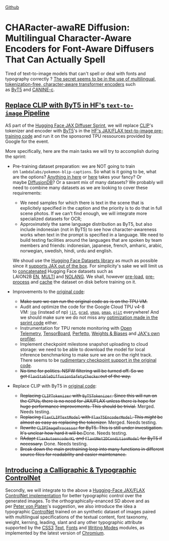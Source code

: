 [Github](https://github.com/freth251/charred)

# CHARacter-awaRE Diffusion: Multilingual Character-Aware Encoders for Font-Aware Diffusers That Can Actually Spell

Tired of text-to-image models that can't spell or deal with fonts and typography correctly ? [The secret seems to be in the use of multilingual, tokenization-free, character-aware transformer encoders](https://arxiv.org/abs/2212.10562) such as [ByT5](https://arxiv.org/abs/2105.13626) and [CANINE-c](https://arxiv.org/abs/2103.06874).

## [Replace CLIP with ByT5 in HF's `text-to-image` Pipeline](https://github.com/freth251/charred#replace-clip-with-byt5-in-hfs-text-to-image-pipeline)

AS part of the [Hugging Face JAX Diffuser Sprint](https://github.com/huggingface/community-events/tree/main/jax-controlnet-sprint), we will replace [CLIP](https://arxiv.org/abs/2103.00020)'s tokenizer and encoder with [ByT5](https://arxiv.org/abs/2105.13626)'s in the [HF's JAX/FLAX text-to-image pre-training code](https://github.com/huggingface/diffusers/blob/main/examples/text_to_image/train_text_to_image_flax.py) and run it on the sponsored TPU ressources provided by Google for the event.

More specifically, here are the main tasks we will try to accomplish during the sprint:

- Pre-training dataset preparation: we are NOT going to train on `lambdalabs/pokemon-blip-captions`. So what is it going to be, what are the options? [Anything in here](https://analyticsindiamag.com/top-used-datasets-for-text-to-image-synthesis-models/) or [here](https://github.com/Yutong-Zhou-cv/Awesome-Text-to-Image#head3) takes your fancy? Or maybe [DiffusionDB](https://poloclub.github.io/diffusiondb/)? Or a savant mix of many datasets? We probably will need to combine many datasets as we are looking to cover these requirements:
    
    - We need samples for which there is text in the scene that is explicitely specified in the caption and the priority is to do that in full scene photos. If we can't find enough, we will integrate more specialized datasets for OCR;
    - Approximately the same language distribution as ByT5, but also include indonesian (not in ByT5) to see how character-awareness works when text in the prompt is specified in a language. We need to build testing facilities around the languages that are spoken by team members and friends: indonesian, japanese, french, amharic, arabic, norwegian, swedish, hindi, urdu and english.
    
    We shoud use the [Hugging Face Datasets library](https://huggingface.co/docs/datasets) as much as possible since it [supports JAX out of the box](https://huggingface.co/docs/datasets/en/use_with_jax). For simplicity's sake we will limit us to [concatenated](https://huggingface.co/docs/datasets/en/process#concatenate) Hugging Face datasets such as LAION2B [EN](https://huggingface.co/datasets/laion/laion2B-en), [MULTI](https://huggingface.co/datasets/laion/laion2B-multi) and [NOLANG](https://huggingface.co/datasets/laion/laion1B-nolang). We shall, however [pre-load](https://huggingface.co/docs/datasets/en/loading), [pre-process](https://huggingface.co/docs/datasets/en/loading) and [cache](https://huggingface.co/docs/datasets/en/cache) the dataset on disk before training on it.
    
- Improvements to the [original code](https://github.com/huggingface/diffusers/blob/main/examples/text_to_image/train_text_to_image_flax.py):
    
    - ~~Make sure we can run the original code as-is on the TPU VM.~~
    - Audit and optimize the code for the Google Cloud TPU v4-8 VM: [`jnp`](https://jax.readthedocs.io/en/latest/jax.numpy.html) (instead of np) [`jit`](https://jax.readthedocs.io/en/latest/_autosummary/jax.jit.html), [`grad`](https://jax.readthedocs.io/en/latest/_autosummary/jax.grad.html), [`vmap`](https://jax.readthedocs.io/en/latest/_autosummary/jax.vmap.html), [`pmap`](https://jax.readthedocs.io/en/latest/_autosummary/jax.pmap.html), [`pjit`](https://jax.readthedocs.io/en/latest/jax.experimental.pjit.html) everywhere! And we should make sure we do not miss any [optimization made in the sprint code](https://github.com/huggingface/community-events/blob/main/jax-controlnet-sprint/training_scripts/train_controlnet_flax.py) either.
    - Instrumentation for TPU remote monitoring with [Open Telemetry](https://opentelemetry.io/docs/instrumentation/python/), [TensorBoard](https://www.tensorflow.org/tensorboard/), [Perfetto](https://perfetto.dev/), [Weights & Biases](https://wandb.ai/) and [JAX's own profiler](https://jax.readthedocs.io/en/latest/profiling.html).
    - Implement checkpoint milestone snapshot uploading to cloud storage: we need to be able to download the model for local inference benchmarking to make sure we are on the right track. There seems to be [rudimentary checkpoint support in the original code](https://huggingface.co/docs/diffusers/training/text2image#save-and-load-checkpoints).
    - ~~No time for politics. NSFW filtering will be turned off. So we get `FlaxStableDiffusionSafetyChecker`out of the way.~~
- Replace CLIP with ByT5 in [original code](https://github.com/huggingface/diffusers/blob/main/examples/text_to_image/train_text_to_image_flax.py):
    
    - ~~Replacing `CLIPTokenizer` with `ByT5Tokenizer`. Since this will run on the CPUs, there is no need for JAX/FLAX unless there is hope for huge performance improvements. This should be trivial.~~ Merged. Needs testing.
    - ~~Replacing `FlaxCLIPTextModel` with `FlaxT5EncoderModel`. This _might_ be almost as easy as replacing the tokenizer.~~ Merged. Needs testing.
    - ~~Rewrite `CLIPImageProcessor` for ByT5. This is still under investigation. It's unclear how hard it will be.~~Done. Needs testing.
    - ~~RAdapt `FlaxAutoencoderKL` and `FlaxUNet2DConditionModel` for ByT5 if necessary.~~ Done. Needs testing.
    - ~~Break down the main pretraining loop into many functions in different source files for readability and easier maintenance.~~

## [Introducing a Calligraphic & Typographic ControlNet](https://github.com/freth251/charred#introducing-a-calligraphic--typographic-controlnet)

Secondly, we will integrate to the above a [Hugging-Face JAX/FLAX ControlNet implementation](https://github.com/huggingface/diffusers/tree/main/examples/controlnet) for better typographic control over the generated images. To the orthographically-enanced SD above and as per [Peter von Platen](https://github.com/patrickvonplaten)'s suggestion, we also introduce the idea a typographic [ControlNet](https://arxiv.org/abs/2302.05543) trained on an synthetic dataset of images paired with multilingual specifications of the textual content, font taxonomy, weight, kerning, leading, slant and any other typographic attribute supported by the [CSS3](https://www.w3.org/Style/CSS/) [Text](https://www.w3.org/TR/css-text-3/), [Fonts](https://www.w3.org/TR/css-fonts-3) and [Writing Modes](https://www.w3.org/TR/css-writing-modes-3/) modules, as implemented by the latest version of [Chromium](https://www.chromium.org/Home/).